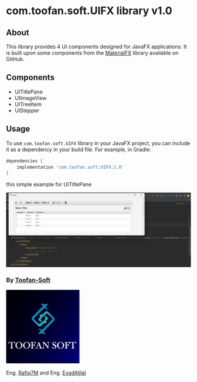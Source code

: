 #  com.toofan.soft.UIFX  library v1.0
## About
This library provides 4 UI components designed for JavaFX applications. It is built upon some components from the [MaterialFX](https://github.com/palexdev/MaterialFX) library available on GitHub.

## Components
- UITitlePane
- UIImageView
- UITreeItem
- UIStepper

## Usage
To use `com.toofan.soft.UIFX` library in your JavaFX project, you can include it as a dependency in your build file. For example, in Gradle:

```gradle
dependencies {
    implementation 'com.toofan.soft:UIFX:1.0'
}
```

this simple example  for UITitlePane

![img.png](img.png)


### By [Toofan-Soft](https://github.com/Toofan-Soft)
![img.png](toofan_logo.png)

 Eng. [Rafiq7M](https://github.com/Rafiq7M) and  Eng. [EyadAljlal](https://github.com/EyadAljlal)